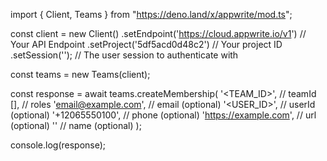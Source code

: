 import { Client, Teams } from "https://deno.land/x/appwrite/mod.ts";

const client = new Client()
    .setEndpoint('https://cloud.appwrite.io/v1') // Your API Endpoint
    .setProject('5df5acd0d48c2') // Your project ID
    .setSession(''); // The user session to authenticate with

const teams = new Teams(client);

const response = await teams.createMembership(
    '<TEAM_ID>', // teamId
    [], // roles
    'email@example.com', // email (optional)
    '<USER_ID>', // userId (optional)
    '+12065550100', // phone (optional)
    'https://example.com', // url (optional)
    '<NAME>' // name (optional)
);

console.log(response);
